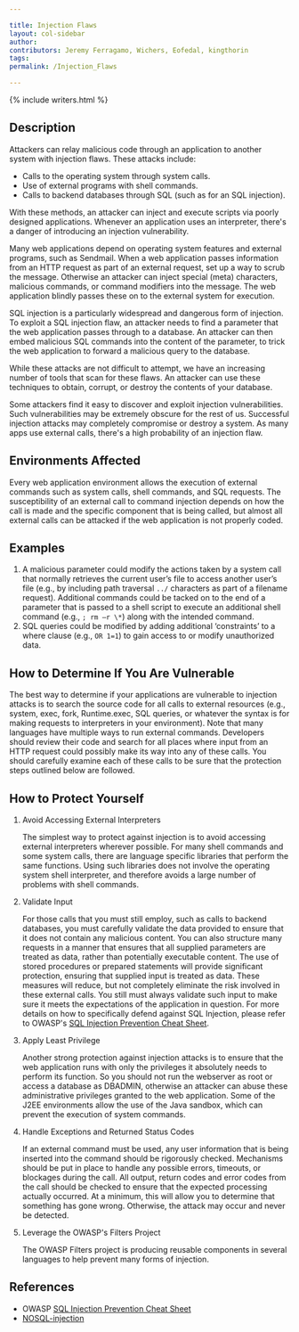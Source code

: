 ```yaml
---

title: Injection Flaws
layout: col-sidebar
author:
contributors: Jeremy Ferragamo, Wichers, Eofedal, kingthorin
tags:
permalink: /Injection_Flaws

---
```


{% include writers.html %}

## Description

Attackers can relay malicious code through an application to another system
with injection flaws. These attacks include:

- Calls to the operating system through system calls.
- Use of external programs with shell commands.
- Calls to backend databases through SQL (such as for an SQL injection).

With these methods, an attacker can inject and execute scripts via poorly designed applications.
Whenever an application
uses an interpreter, there's a danger of introducing an injection vulnerability.

Many web applications depend on operating system features and external
programs, such as Sendmail. When a web application passes information
from an HTTP request as part of an external request, set up a way
to scrub the message. Otherwise an attacker can inject special (meta)
characters, malicious commands, or command modifiers into the message.
The web application blindly passes these on to the external system for
execution.

SQL injection is a particularly widespread and dangerous form of
injection. To exploit a SQL injection flaw, an attacker needs to find
a parameter that the web application passes through to a database. An
attacker can then embed malicious SQL commands into the content of the
parameter, to trick the web application to forward a malicious query to
the database.

While these attacks are not difficult to attempt, we have an increasing number of
tools that scan for these flaws. An attacker can use these techniques to obtain,
corrupt, or destroy the contents of your database.

Some attackers find it easy to discover and exploit injection vulnerabilities.
Such vulnerabilities may be extremely obscure for the rest of us. Successful
injection attacks may completely compromise or destroy a system. As many apps
use external calls, there's a high probability of an injection flaw.

## Environments Affected

Every web application environment allows the execution of external
commands such as system calls, shell commands, and SQL requests. The
susceptibility of an external call to command injection depends on how
the call is made and the specific component that is being called, but
almost all external calls can be attacked if the web application is not
properly coded.

## Examples

1. A malicious parameter could modify the actions taken by a system
call that normally retrieves the current user’s file to access
another user’s file (e.g., by including path traversal `../`
characters as part of a filename request). Additional commands could
be tacked on to the end of a parameter that is passed to a shell
script to execute an additional shell command (e.g., `; rm –r \*`)
along with the intended command.
2. SQL queries could be modified by adding additional ‘constraints’ to
a where clause (e.g., `OR 1=1`) to gain access to or modify
unauthorized data.

## How to Determine If You Are Vulnerable

The best way to determine if your applications are vulnerable to
injection attacks is to search the source code for all calls to external
resources (e.g., system, exec, fork, Runtime.exec, SQL queries, or
whatever the syntax is for making requests to interpreters in your
environment). Note that many languages have multiple ways to run
external commands. Developers should review their code and search for
all places where input from an HTTP request could possibly make its way
into any of these calls. You should carefully examine each of these
calls to be sure that the protection steps outlined below are followed.

## How to Protect Yourself

1. Avoid Accessing External Interpreters
   
   The simplest way to protect against injection is to avoid accessing
external interpreters wherever possible. For many shell commands and
some system calls, there are language specific libraries that perform
the same functions. Using such libraries does not involve the operating
system shell interpreter, and therefore avoids a large number of
problems with shell commands.

2. Validate Input
  
   For those calls that you must still employ, such as calls to backend
databases, you must carefully validate the data provided to ensure that
it does not contain any malicious content. You can also structure many
requests in a manner that ensures that all supplied parameters are
treated as data, rather than potentially executable content. The use of
stored procedures or prepared statements will provide significant
protection, ensuring that supplied input is treated as data. These
measures will reduce, but not completely eliminate the risk involved in
these external calls. You still must always validate such input to make
sure it meets the expectations of the application in question. For more
details on how to specifically defend against SQL Injection, please
refer to OWASP's [SQL Injection Prevention Cheat
Sheet](https://cheatsheetseries.owasp.org/cheatsheets/SQL_Injection_Prevention_Cheat_Sheet.html).

3. Apply Least Privilege
   
   Another strong protection against injection attacks is to ensure that
the web application runs with only the privileges it absolutely needs to
perform its function. So you should not run the webserver as root or
access a database as DBADMIN, otherwise an attacker can abuse these
administrative privileges granted to the web application. Some of the
J2EE environments allow the use of the Java sandbox, which can prevent
the execution of system commands.

4. Handle Exceptions and Returned Status Codes
   
   If an external command must be used, any user information that is being
inserted into the command should be rigorously checked. Mechanisms
should be put in place to handle any possible errors, timeouts, or
blockages during the call. All output, return codes and error codes from
the call should be checked to ensure that the expected processing
actually occurred. At a minimum, this will allow you to determine that
something has gone wrong. Otherwise, the attack may occur and never be
detected.

5. Leverage the OWASP's Filters Project
   
   The OWASP Filters project is producing reusable components in several
languages to help prevent many forms of injection.

## References

- OWASP [SQL Injection Prevention Cheat Sheet](https://cheatsheetseries.owasp.org/cheatsheets/SQL_Injection_Prevention_Cheat_Sheet.html)
- [NOSQL-injection](http://erlend.oftedal.no/blog/?blogid=110)
